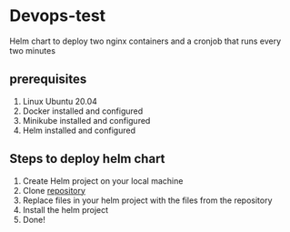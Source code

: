 # Devops-test
Helm chart to deploy two nginx containers and a cronjob that runs every two minutes

## prerequisites
1. Linux Ubuntu 20.04
2. Docker installed and configured
3. Minikube installed and configured
4. Helm installed and configured

## Steps to deploy helm chart

1. Create Helm project on your local machine
2. Clone [repository](https://github.com/josephdickson11/devops-test)
3. Replace files in your helm project with the files from the repository
4. Install the helm project
5. Done!
